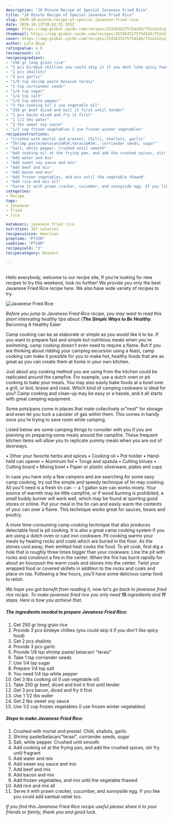 ```yaml
---
description: "10 Minute Recipe of Special Javanese Fried Rice"
title: "10 Minute Recipe of Special Javanese Fried Rice"
slug: 2939-10-minute-recipe-of-special-javanese-fried-rice
date: 2020-10-12T10:02:33.555Z
image: https://img-global.cpcdn.com/recipes/2533b352757541dd/751x532cq70/javanese-fried-rice-recipe-main-photo.jpg
thumbnail: https://img-global.cpcdn.com/recipes/2533b352757541dd/751x532cq70/javanese-fried-rice-recipe-main-photo.jpg
cover: https://img-global.cpcdn.com/recipes/2533b352757541dd/751x532cq70/javanese-fried-rice-recipe-main-photo.jpg
author: Lela Boyd
ratingvalue: 4.6
reviewcount: 12
recipeingredient:
- "250 gr long grain rice"
- "3 pcs birdeye chillies you could skip it if you dont like spicy food"
- "2 pcs shallots"
- "3 pcs garlic"
- "1/8 tsp shrimp paste belacan terasi"
- "1 tsp corriander seeds"
- "1/4 tsp sugar"
- "1/4 tsp salt"
- "1/4 tsp white pepper"
- "3 tbs cooking oil I use vegetable oil"
- "250 gr beef diced and boil it first until tender"
- "3 pcs bacon diced and fry it first"
- "1 1/2 tbs water"
- "2 tbs sweet soy sauce"
- "1/2 cup frozen vegetables I use frozen winter vegetables"
recipeinstructions:
- "Crushed with mortal and prestel: Chilli, shallots, garlic"
- "Shrimp paste/belacan/&#34;terasi&#34;, corriander seeds, sugar"
- "Salt, white pepper. Crushed until smooth"
- "Add cooking oil at the frying pan, and add the crushed spices, stir fry until fragrant"
- "Add water and mix"
- "Add sweet soy sauce and mix"
- "Add beef and mix"
- "Add bacon and mix"
- "Add frozen vegetables, and mix until the vegetable thawed"
- "Add rice and mix all"
- "Serve it with prawn cracker, cucumber, and sunnyside egg. If you like you could add sambal oelek too."
categories:
- Recipe
tags:
- javanese
- fried
- rice

katakunci: javanese fried rice 
nutrition: 167 calories
recipecuisine: American
preptime: "PT32M"
cooktime: "PT34M"
recipeyield: "3"
recipecategory: Dessert

---
```

<br>
Hello everybody, welcome to our recipe site, If you're looking for new recipes to try this weekend, look no further! We provide you only the best Javanese Fried Rice recipe here. We also have wide variety of recipes to try.
<br>


![Javanese Fried Rice](https://img-global.cpcdn.com/recipes/2533b352757541dd/751x532cq70/javanese-fried-rice-recipe-main-photo.jpg)

<i>Before you jump to Javanese Fried Rice recipe, you may want to read this short interesting healthy tips about {<strong>The Simple Ways to Be Healthy</strong>.</i>
Becoming A Healthy Eater

    
Camp cooking can be as elaborate or simple as you would like it to be. If you want to prepare fast and simple but nutritious meals when you're swimming, camp cooking doesn't even need to require a flame. But if you are thinking about ridding your camping excursion using a feast, camp cooking can make it possible for you to make hot, healthy foods that are as great as you can create them at home in your own kitchen.

 Just about any cooking method you are using from the kitchen could be replicated around the campfire. For example, use a dutch oven or pit cooking to bake your meals. You may also easily bake foods at a bowl over a grill, or boil, braise and roast. Which kind of camping cookware is ideal for you? Camp cooking and clean-up may be easy or a hassle, and it all starts with great camping equipment.

Some pots/pans come in places that mate collectively or"nest" for storage and even let you tuck a canister of gas within them. This comes in handy once you're trying to save room while camping.

Listed below are some camping things to consider with you if you are planning on preparing some meals around the campfire. These frequent kitchen items will allow you to replicate yummy meals when you are out of doorways.


• Other your favorite herbs and spices
• Cooking oil
• Pot holder
• Hand-held can opener
• Aluminum foil
• Tongs and spatula
• Cutting knives
• Cutting board
• Mixing bowl
• Paper or plastic silverware, plates and cups

In case you have only a few campers and are searching for some easy camp cooking, try out the simple and speedy technique of tin may cooking. All you'll need is a fresh tin can -- a 1 gallon size can works nicely. Your source of warmth may be little campfire, or if wood burning is prohibited, a small buddy burner will work well, which may be found at sporting good stores or online. Put your meal in the tin can and easily warm the contents of your can over a flame.  This technique works great for sauces, beans and poultry.

A more time-consuming camp cooking technique that also produces delectable food is pit cooking.  It is also a great camp cooking system if you are using a dutch oven or cast iron cookware. Pit cooking warms your meals by heating rocks and coals which are buried in the floor. As the stones cool away, their emitted heat cooks the food. To pit cook, first dig a hole that is roughly three times bigger than your cookware. Line the pit with rocks and construct a fire in the center. When the fire has burnt rapidly for about an hourpush the warm coals and stones into the center. Twist your wrapped food or covered skillets in addition to the rocks and coals and place on top. Following a few hours, you'll have some delicious camp food to relish.


<i>We hope you got benefit from reading it, now let's go back to javanese fried rice recipe. To make javanese fried rice you only need <strong>15</strong> ingredients and <strong>11</strong> steps. Here is how you achieve that.
</i>

##### The ingredients needed to prepare Javanese Fried Rice:

1. Get 250 gr long grain rice
1. Provide 3 pcs birdeye chillies (you could skip it if you don&#39;t like spicy food)
1. Get 2 pcs shallots
1. Provide 3 pcs garlic
1. Provide 1/8 tsp shrimp paste/ belacan/ &#34;terasi&#34;
1. Take 1 tsp corriander seeds
1. Use 1/4 tsp sugar
1. Prepare 1/4 tsp salt
1. You need 1/4 tsp white pepper
1. Get 3 tbs cooking oil (I use vegetable oil)
1. Take 250 gr beef, diced and boil it first until tender
1. Get 3 pcs bacon, diced and fry it first
1. Use 1 1/2 tbs water
1. Get 2 tbs sweet soy sauce
1. Use 1/2 cup frozen vegetables (I use frozen winter vegetables)


##### Steps to make Javanese Fried Rice:

1. Crushed with mortal and prestel: Chilli, shallots, garlic
1. Shrimp paste/belacan/&#34;terasi&#34;, corriander seeds, sugar
1. Salt, white pepper. Crushed until smooth
1. Add cooking oil at the frying pan, and add the crushed spices, stir fry until fragrant
1. Add water and mix
1. Add sweet soy sauce and mix
1. Add beef and mix
1. Add bacon and mix
1. Add frozen vegetables, and mix until the vegetable thawed
1. Add rice and mix all
1. Serve it with prawn cracker, cucumber, and sunnyside egg. If you like you could add sambal oelek too.




<i>If you find this Javanese Fried Rice recipe useful please share it to your friends or family, thank you and good luck.</i>
